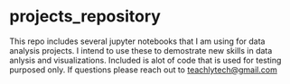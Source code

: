 # projects_repository
This repo includes several jupyter notebooks that I am using for data analysis projects. I intend to use these to demostrate new skills in data anlysis and visualizations. Included is alot of code that is used for testing purposed only. If questions please reach out to teachlytech@gmail.com
